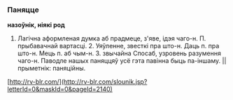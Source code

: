 ### Паняцце
**назоўнік, ніякі род**

1. Лагічна аформленая думка аб прадмеце, з'яве, ідэя чаго-н. П. прыбавачнай вартасці. 2. Уяўленне, звесткі пра што-н. Даць п. пра што-н. Мець п. аб чым-н. З. звычайна Спосаб, узровень разумення чаго-н. Паводле нашых паняццяў усё гэта павінна быць па-іншаму. || прыметнік: паняційны.

<a rel="author">[http://rv-blr.com/](http://rv-blr.com/slounik.jsp?letterId=0&maskId=0&pageId=2140)</a>
